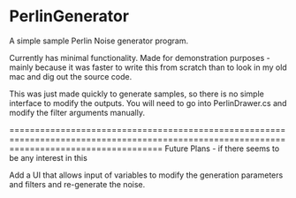# PerlinGenerator
A simple sample Perlin Noise generator program.

Currently has minimal functionality. Made for demonstration purposes - mainly because it was faster to write this from scratch than to look in my old mac and dig out the source code.

This was just made quickly to generate samples, so there is no simple interface to modify the outputs. You will need to go into PerlinDrawer.cs and modify the filter arguments manually.

==========================================================================================================================================
Future Plans - if there seems to be any interest in this

Add a UI that allows input of variables to modify the generation parameters and filters and re-generate the noise.
